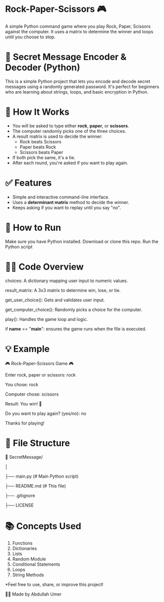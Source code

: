 # Rock-Paper-Scissors 🎮
A simple Python command game where you play Rock, Paper, Scissors against the computer. It uses a matrix to determine the winner and loops until you choose to stop.

# 🔐 Secret Message Encoder & Decoder (Python)
This is a simple Python project that lets you encode and decode secret messages using a randomly generated password. It's perfect for beginners who are learning about strings, loops, and basic encryption in Python.

# 🧠 How It Works
- You will be asked to type either **rock**, **paper**, or **scissors**.
- The computer randomly picks one of the three choices.
- A result matrix is used to decide the winner:
  - Rock beats Scissors
  - Paper beats Rock
  - Scissors beats Paper
- If both pick the same, it's a tie.
- After each round, you're asked if you want to play again.

# ✅ Features
- Simple and interactive command-line interface.
- Uses a **determinant matrix** method to decide the winner.
- Keeps asking if you want to replay until you say "no".

# 🚀 How to Run
Make sure you have Python installed.
Download or clone this repo.
Run the Python script

# 🧑‍💻 Code Overview
choices: A dictionary mapping user input to numeric values.

result_matrix: A 3x3 matrix to determine win, lose, or tie.

get_user_choice(): Gets and validates user input.

get_computer_choice(): Randomly picks a choice for the computer.

play(): Handles the game loop and logic.

if __name__ == "__main__": ensures the game runs when the file is executed.

# 💡 Example
🎮 Rock-Paper-Scissors Game 🎮

Enter rock, paper or scissors: rock

You chose: rock

Computer chose: scissors

Result: You win! 🎉

Do you want to play again? (yes/no): no

Thanks for playing!

# 📁 File Structure
📁 SecretMessage/

│

├── main.py (# Main Python script)

├── README.md (# This file)

├── .gitignore

├── LICENSE

# 📚 Concepts Used
1. Functions
2. Dictionaries
3. Lists
4. Random Module
5. Conditional Statements
6. Loops
7. String Methods

*Feel free to use, share, or improve this project!

👨‍💻 Made by Abdullah Umer
